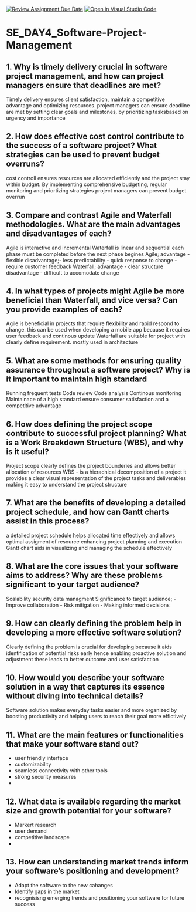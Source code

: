 [![Review Assignment Due Date](https://classroom.github.com/assets/deadline-readme-button-22041afd0340ce965d47ae6ef1cefeee28c7c493a6346c4f15d667ab976d596c.svg)](https://classroom.github.com/a/9pw6JKcu)
[![Open in Visual Studio Code](https://classroom.github.com/assets/open-in-vscode-2e0aaae1b6195c2367325f4f02e2d04e9abb55f0b24a779b69b11b9e10269abc.svg)](https://classroom.github.com/online_ide?assignment_repo_id=15817253&assignment_repo_type=AssignmentRepo)
# SE_DAY4_Software-Project-Management
## 1. Why is timely delivery crucial in software project management, and how can project managers ensure that deadlines are met?
  Timely delivery ensures client satisfaction, maintain a competitive advantage and optimizing resources.
  project managers can ensure deadline are met by setting clear goals and milestones, by prioritizing tasksbased on urgency and importance 
  
## 2. How does effective cost control contribute to the success of a software project? What strategies can be used to prevent budget overruns?
  cost controll ensures resources are allocated efficiently and the project stay within budget.
  By implementing comprehensive budgeting, regular monitoring and priortizing strategies project managers can prevent budget overrun
  
## 3. Compare and contrast Agile and Waterfall methodologies. What are the main advantages and disadvantages of each?
Agile is interactive and incremental
Waterfall is linear and sequential each phase must be completed before the next phase begines
Agile; advantage - flexible                         disadvantage;- less predictability
                 - quick response to change
                 - require customer feedback
  Waterfall; advantage - clear structure
             disadvantage - difficult to accomodate change
             
## 4. In what types of projects might Agile be more beneficial than Waterfall, and vice versa? Can you provide examples of each?
Agile is beneficial in projects that require flexibility and rapid respond to change. this can be used when developing a mobile
app because it requires user feedback and continous update
Waterfall are suitable for project with clearly define requirement. mostly used in architecture

## 5. What are some methods for ensuring quality assurance throughout a software project? Why is it important to maintain high standard
Running frequent tests
Code review
Code analysis
Continous monitoring
Maintainace of a high standard ensure consumer satisfaction and a competitive advantage

## 6. How does defining the project scope contribute to successful project planning? What is a Work Breakdown Structure (WBS), and why is it useful?
Project scope clearly defines the project bounderies and allows better allocation of resources 
WBS - is a hierachical decomposition of a project it provides a clear visual representation of the project tasks and deliverables making it easy to understand 
the project structure

## 7. What are the benefits of developing a detailed project schedule, and how can Gantt charts assist in this process?
 a detailed project schedule helps allocated time effectively and allows optimal assigment of resource enhancing project planning and
 execution
 Gantt chart aids in visualizing and managing the schedule effectively
 
## 8. What are the core issues that your software aims to address? Why are these problems significant to your target audience?
Scalability
security
data managment
 Significance to target audience; - Improve collaboration
                                  - Risk mitigation
                                  - Making informed decisions
## 9. How can clearly defining the problem help in developing a more effective software solution?
Clearly defining the problem is crucial for developing because it aids identification of potential risks early hence enabling proactive solution
and adjustment these leads to better outcome and user satisfaction

## 10. How would you describe your software solution in a way that captures its essence without diving into technical details?
Software solution makes everyday tasks easier and more organized by boosting productivity and helping users to reach their goal more effictively

## 11. What are the main features or functionalities that make your software stand out?
 - user friendly interface
 - customizability
 - seamless connectivity with other tools
 - strong security measures
 - 
## 12. What data is available regarding the market size and growth potential for your software?
 - Markert research
 - user demand
 - competitive landscape
 - 
## 13. How can understanding market trends inform your software’s positioning and development?
 - Adapt the software to the new cahanges
 - Identify gaps in the market
 - recognisisng emerging trends and positioning your software for future success
